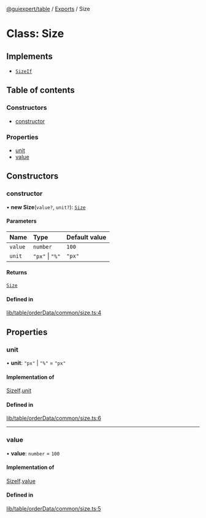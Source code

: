 [@guiexpert/table](../README.md) / [Exports](../modules.md) / Size

# Class: Size

## Implements

- [`SizeIf`](../interfaces/SizeIf.md)

## Table of contents

### Constructors

- [constructor](Size.md#constructor)

### Properties

- [unit](Size.md#unit)
- [value](Size.md#value)

## Constructors

### constructor

• **new Size**(`value?`, `unit?`): [`Size`](Size.md)

#### Parameters

| Name | Type | Default value |
| :------ | :------ | :------ |
| `value` | `number` | `100` |
| `unit` | ``"px"`` \| ``"%"`` | `"px"` |

#### Returns

[`Size`](Size.md)

#### Defined in

[lib/table/orderData/common/size.ts:4](https://github.com/guiexperttable/ge-table/blob/65d38fc/libs/table/src/lib/table/orderData/common/size.ts#L4)

## Properties

### unit

• **unit**: ``"px"`` \| ``"%"`` = `"px"`

#### Implementation of

[SizeIf](../interfaces/SizeIf.md).[unit](../interfaces/SizeIf.md#unit)

#### Defined in

[lib/table/orderData/common/size.ts:6](https://github.com/guiexperttable/ge-table/blob/65d38fc/libs/table/src/lib/table/orderData/common/size.ts#L6)

___

### value

• **value**: `number` = `100`

#### Implementation of

[SizeIf](../interfaces/SizeIf.md).[value](../interfaces/SizeIf.md#value)

#### Defined in

[lib/table/orderData/common/size.ts:5](https://github.com/guiexperttable/ge-table/blob/65d38fc/libs/table/src/lib/table/orderData/common/size.ts#L5)

